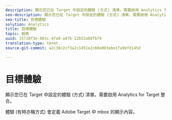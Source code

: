 ```yaml
---
description: 顯示您已在 Target 中設定的體驗 (方式) 清單。需要啟用 Analytics for Target 整合。
seo-description: 顯示您已在 Target 中設定的體驗 (方式) 清單。需要啟用 Analytics for Target 整合。
seo-title: 目標體驗
solution: Analytics
title: 目標體驗
topic: 報表
uuid: 15728f3e-003c-47a0-a47b-12b52a88fb79
translation-type: tm+mt
source-git-commit: a2c38c2cf3a2c1451e2c60e003ebe1fa9bfd145d

---
```



# 目標體驗

顯示您已在 Target 中設定的體驗 (方式) 清單。需要啟用 Analytics for Target 整合。

體驗 (有時亦稱方式) 會定義 Adobe Target 中 mbox 的顯示內容。
